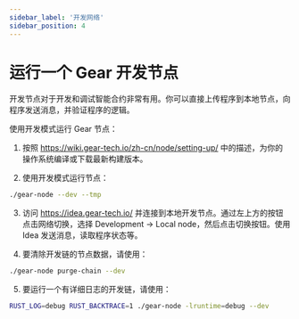 ```yaml
---
sidebar_label: '开发网络'
sidebar_position: 4
---
```


# 运行一个 Gear 开发节点

开发节点对于开发和调试智能合约非常有用。你可以直接上传程序到本地节点，向程序发送消息，并验证程序的逻辑。

使用开发模式运行 Gear 节点：

1. 按照 https://wiki.gear-tech.io/zh-cn/node/setting-up/ 中的描述，为你的操作系统编译或下载最新构建版本。

2. 使用开发模式运行节点：

```bash
./gear-node --dev --tmp
```

3. 访问 https://idea.gear-tech.io/ 并连接到本地开发节点。通过左上方的按钮点击网络切换，选择 Development -> Local node，然后点击切换按钮。使用 Idea 发送消息，读取程序状态等。

4. 要清除开发链的节点数据，请使用：

```bash
./gear-node purge-chain --dev
```

5. 要运行一个有详细日志的开发链，请使用：

```bash
RUST_LOG=debug RUST_BACKTRACE=1 ./gear-node -lruntime=debug --dev
```